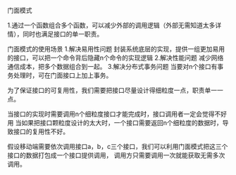 门面模式

1.通过一个函数组合多个函数，可以减少外部的调用逻辑（外部无需知道太多详情），同时也满足接口的单一职责。

门面模式的使用场景
    1.解决易用性问题
        封装系统底层的实现，提供一组更加易用的接口，可以把一个命令背后隐藏n个命令的实现逻辑
    2.解决性能问题
        减少网络通信成本，把多个数据组合到一起。
    3.解决分布式事务问题
        当要对n个接口有事务处理时，可在门面接口上加上事务。


为了保证接口的可复用性，我们需要把接口尽量设计得细粒度一点，职责单一一点。

当接口的实现时需要调用n个细粒度接口才能完成时，接口调用者一定会觉得不好用
当如果把接口颗粒度设计的太大时，一个接口需要返回n个细粒度的数据时，导致接口的复用性不好。

假设移动端需要依次调用接口a，b，c三个接口，我们可以利用门面模式把这三个接口的数据打包成一个接口提供调用，
调用方只需要调用一次就能获取无需多次调用。
